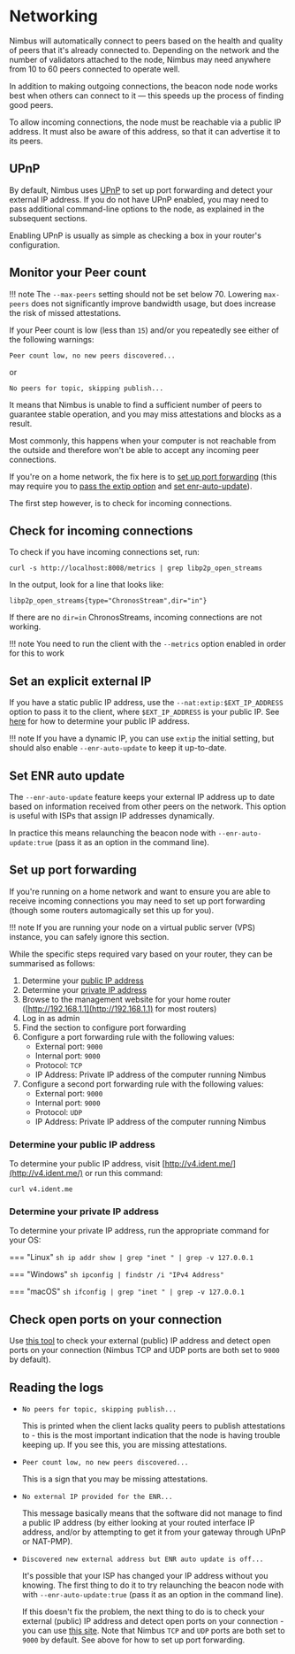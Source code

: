 # Networking

Nimbus will automatically connect to peers based on the health and quality of peers that it's already connected to.
Depending on the network and the number of validators attached to the node, Nimbus may need anywhere from 10 to 60 peers connected to operate well.

In addition to making outgoing connections, the beacon node node works best when others can connect to it — this speeds up the process of finding good peers.

To allow incoming connections, the node must be reachable via a public IP address.
It must also be aware of this address, so that it can advertise it to its peers.

## UPnP

By default, Nimbus uses [UPnP](https://en.wikipedia.org/wiki/Universal_Plug_and_Play) to set up port forwarding and detect your external IP address.
If you do not have UPnP enabled, you may need to pass additional command-line options to the node, as explained in the subsequent sections.

Enabling UPnP is usually as simple as checking a box in your router's configuration.

## Monitor your Peer count

!!! note
    The `--max-peers` setting should not be set below 70.
    Lowering `max-peers` does not significantly improve bandwidth usage, but does increase the risk of missed attestations.

If your Peer count is low (less than `15`) and/or you repeatedly see either of the following warnings:

`Peer count low, no new peers discovered...`

or

`No peers for topic, skipping publish...`

It means that Nimbus is unable to find a sufficient number of peers to guarantee stable operation, and you may miss attestations and blocks as a result.

Most commonly, this happens when your computer is not reachable from the outside and therefore won't be able to accept any incoming peer connections.

If you're on a home network, the fix here is to [set up port forwarding](./networking.md#set-up-port-forwarding) (this may require you to [pass the extip option](./networking.md#pass-the-extip-option) and [set enr-auto-update](./networking.md#set-enr-auto-update)).

The first step however, is to check for incoming connections.

## Check for incoming connections

To check if you have incoming connections set, run:

<!-- TODO: It would be very sweet if we can create some kind of CI tests that verify that these instructions work -->

```
curl -s http://localhost:8008/metrics | grep libp2p_open_streams
```

In the output, look for a line that looks like:

```
libp2p_open_streams{type="ChronosStream",dir="in"}
```

If there are no `dir=in` ChronosStreams, incoming connections are not working.

!!! note
    You need to run the client with the `--metrics` option enabled in order for this to work

## Set an explicit external IP

If you have a static public IP address, use the `--nat:extip:$EXT_IP_ADDRESS` option to pass it to the client,  where `$EXT_IP_ADDRESS` is your public IP.
See [here](./networking.md#determine-your-public-ip-address) for how to determine your public IP address.

!!! note
    If you have a dynamic IP, you can use `extip` the initial setting, but should also enable `--enr-auto-update` to keep it up-to-date.

## Set ENR auto update

The `--enr-auto-update` feature keeps your external IP address up to date based on information received from other peers on the network.
This option is useful with ISPs that assign IP addresses dynamically.

In practice this means relaunching the beacon node with `--enr-auto-update:true` (pass it as an option in the command line).

## Set up port forwarding

If you're running on a home network and want to ensure you are able to receive incoming connections you may need to set up port forwarding (though some routers automagically set this up for you).

!!! note
    If you are running your node on a virtual public server (VPS) instance, you can safely ignore this section.

While the specific steps required vary based on your router, they can be summarised as follows:

1. Determine your [public IP address](./networking.md#determine-your-public-ip-address)
2. Determine your [private IP address](./networking.md#determine-your-private-ip-address)
3. Browse to the management website for your home router ([http://192.168.1.1](http://192.168.1.1) for most routers)
4. Log in as admin
5. Find the section to configure port forwarding
6. Configure a port forwarding rule with the following values:
    - External port: `9000`
    - Internal port: `9000`
    - Protocol: `TCP`
    - IP Address: Private IP address of the computer running Nimbus
7. Configure a second port forwarding rule with the following values:
    - External port: `9000`
    - Internal port: `9000`
    - Protocol: `UDP`
    - IP Address: Private IP address of the computer running Nimbus

### Determine your public IP address

To determine your public IP address, visit [http://v4.ident.me/](http://v4.ident.me/) or run this command:

```
curl v4.ident.me
```

### Determine your private IP address

To determine your private IP address, run the appropriate command for your OS:

=== "Linux"
    ```sh
    ip addr show | grep "inet " | grep -v 127.0.0.1
    ```

=== "Windows"
    ```sh
    ipconfig | findstr /i "IPv4 Address"
    ```

=== "macOS"
    ```sh
    ifconfig | grep "inet " | grep -v 127.0.0.1
    ```

## Check open ports on your connection

Use [this tool](https://www.yougetsignal.com/tools/open-ports/) to check your external (public) IP address and detect open ports on your connection (Nimbus TCP and UDP ports are both set to `9000` by default).

## Reading the logs

- `No peers for topic, skipping publish...`

    This is printed when the client lacks quality peers to publish attestations to - this is the most important indication that the node is having trouble keeping up.
    If you see this, you are missing attestations.

- `Peer count low, no new peers discovered...`

    This is a sign that you may be missing attestations.

- `No external IP provided for the ENR...`

    This message basically means that the software did not manage to find a public IP address (by either looking at your routed interface IP address, and/or by attempting to get it from your gateway through UPnP or NAT-PMP).

- `Discovered new external address but ENR auto update is off...`

    It's possible that your ISP has changed your IP address without you knowing.
    The first thing to do it to try relaunching the beacon node with with `--enr-auto-update:true` (pass it as an option in the command line).

    If this doesn't fix the problem, the next thing to do is to check your external (public) IP address and detect open ports on your connection - you can use [this site](https://www.yougetsignal.com/tools/open-ports/ ).
    Note that Nimbus `TCP` and `UDP` ports are both set to `9000` by default.
    See above for how to set up port forwarding.

